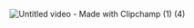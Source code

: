 <!-- ![Untitled video - Made with Clipchamp (1) (1)](https://github.com/Rizwans-github/Anime-analysis/assets/141806496/e41940b5-b7a8-43ef-b681-3c7b03e0ccb5)


![Untitled video - Made with Clipchamp (1) (3)](https://github.com/Rizwans-github/Anime-analysis/assets/141806496/dd9c59d9-ee01-4dbf-b4d9-d92dc5809876)





![Untitled video - Made with Clipchamp (1) (2)](https://github.com/Rizwans-github/Anime-analysis/assets/141806496/7fc15dcc-d408-4eb5-a5d8-1510f3fb97cd)
-->

![Untitled video - Made with Clipchamp (1) (4)](https://github.com/Rizwans-github/Anime-analysis/assets/141806496/8ffd4e0b-39c6-4cc5-85d6-7b044b44be56)
